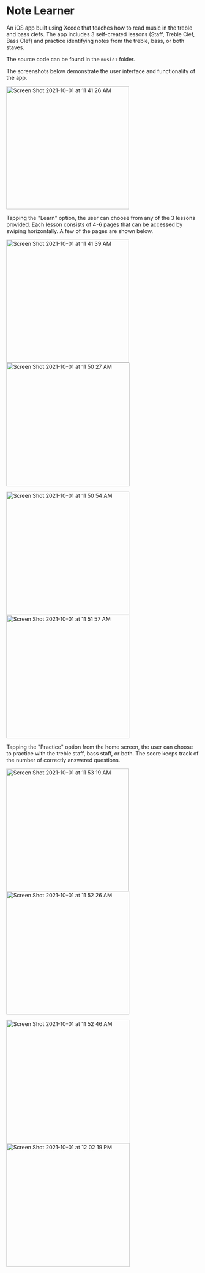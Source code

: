 # Note Learner

An iOS app built using Xcode that teaches how to read music in the treble and bass clefs. The app includes 3 self-created lessons (Staff, Treble Clef, Bass Clef) and practice identifying notes from the treble, bass, or both staves. 

The source code can be found in the `music1` folder.

The screenshots below demonstrate the user interface and functionality of the app.

<img width="320" alt="Screen Shot 2021-10-01 at 11 41 26 AM" src="https://user-images.githubusercontent.com/82056699/135649143-1572cd9a-ecdd-4f0d-b407-dd431a2af603.png">

Tapping the "Learn" option, the user can choose from any of the 3 lessons provided. Each lesson consists of 4-6 pages that can be accessed by swiping horizontally. A few of the pages are shown below.

<img width="320" alt="Screen Shot 2021-10-01 at 11 41 39 AM" src="https://user-images.githubusercontent.com/82056699/135649972-fb95178e-f454-4fbd-bb6f-8cc131cf2734.png"> <img width="322" alt="Screen Shot 2021-10-01 at 11 50 27 AM" src="https://user-images.githubusercontent.com/82056699/135650185-0edb39a8-e21a-4f6b-9700-46943aeeaca5.png"> 

<img width="321" alt="Screen Shot 2021-10-01 at 11 50 54 AM" src="https://user-images.githubusercontent.com/82056699/135650248-d7f1554c-2c76-48db-8c81-6fe1fd259a2f.png"> <img width="321" alt="Screen Shot 2021-10-01 at 11 51 57 AM" src="https://user-images.githubusercontent.com/82056699/135650414-cc2b3078-9e70-49a3-bf47-ddc229befa1c.png">

Tapping the "Practice" option from the home screen, the user can choose to practice with the treble staff, bass staff, or both. The score keeps track of the number of correctly answered questions. 

<img width="319" alt="Screen Shot 2021-10-01 at 11 53 19 AM" src="https://user-images.githubusercontent.com/82056699/135650597-bd38448f-b316-45cc-ab2c-73586e04fd02.png"><img width="321" alt="Screen Shot 2021-10-01 at 11 52 26 AM" src="https://user-images.githubusercontent.com/82056699/135650475-fd304965-1655-4624-941e-ff6e78e4c4d9.png">

<img width="321" alt="Screen Shot 2021-10-01 at 11 52 46 AM" src="https://user-images.githubusercontent.com/82056699/135650524-7ace5cea-db2c-4474-81ce-6c22f106cd9c.png"><img width="322" alt="Screen Shot 2021-10-01 at 12 02 19 PM" src="https://user-images.githubusercontent.com/82056699/135652011-3446f1cc-5462-4af0-82c1-eebc710ae412.png">



